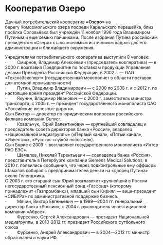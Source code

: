 # Кооператив Озеро

Дачный потребительский кооператив **«Озеро»** на берегу Комсомольского озера посреди Карельского перешейка, близ посёлка Соловьёвка был учреждён 11 ноября 1996 года Владимиром Путиным и еще семью пайщиками. После избрания Путина российским президентом «Озеро» стало значимым источником кадров для его администрации и ближайшего окружения.

Учредителями потребительского кооператива выступили 8 человек:  
·         Смирнов, Владимир Алексеевич (председатель кооператива) — в 2000 г. возглавил Предприятие по поставкам продукции Управления делами Президента Российской Федерации, в 2002 г. — ОАО «Техснабэкспорт» (государственный монополист в области поставок для атомной промышленности)  
·         Путин, Владимир Владимирович — с 2000 по 2008 г. и с 2012 г. по настоящее время президент Российской Федерации.  
·         Якунин, Владимир Иванович — с 2000 г. заместитель министра транспорта, с 2005 г. — президент государственного монополиста ОАО «Российские железные дороги».  
Сын Виктор — директор по юридическим вопросам российского филиала компании *Gunvor*.  
·         Ковальчук, Юрий Валентинович — крупнейший совладелец и председатель совета директоров банка «Россия», владелец «Национальной медиагруппы» («Первый канал», «Пятый канал», «Известия», «Русская служба новостей»).  
Сын Борис с 2009 г. возглавляет государственного монополиста «Интер РАО ЕЭС».  
·         Шамалов, Николай Терентьевич — совладелец банка «Россия», представитель в Петербурге компании Siemens Medical Solutions; в 2010 г. появились сообщения, что через подконтрольные ему оффшоры Шамалов собирал с предпринимателей деньги на «дворец Путина» около Геленджика.  
С 2003 г. его старший сын Юрий возглавляет крупнейший в России негосударственный пенсионный фонд «Газфонд» (которому принадлежит «Газпромбанк»), младший сын Кирилл — вице-президент «СИБУРа» по административной поддержке бизнеса.  
·         Мячин, Виктор Евгеньевич — в 1999—2004 гг. генеральный директор банка «России», с 2004 г. руководитель инвестиционной компании «Аброс».  
·         Фурсенко, Сергей Александрович — президент Национальной медиагруппы, в 2010-2012 гг. президент Российского футбольного союза  
·         Фурсенко, Андрей Александрович — в 2004—2012 гг. министр образования и науки РФ.
